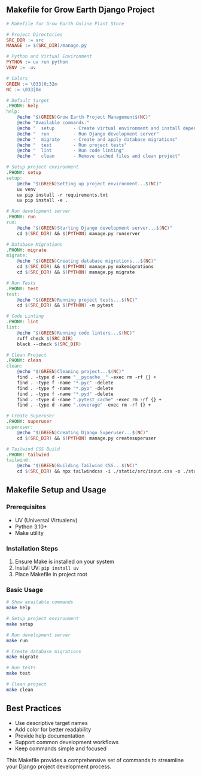 ## Makefile for Grow Earth Django Project

```makefile
# Makefile for Grow Earth Online Plant Store

# Project Directories
SRC_DIR := src
MANAGE := $(SRC_DIR)/manage.py

# Python and Virtual Environment
PYTHON := uv run python
VENV := .uv

# Colors
GREEN := \033[0;32m
NC := \033[0m

# Default target
.PHONY: help
help:
	@echo "$(GREEN)Grow Earth Project Management$(NC)"
	@echo "Available commands:"
	@echo "  setup       - Create virtual environment and install dependencies"
	@echo "  run         - Run Django development server"
	@echo "  migrate     - Create and apply database migrations"
	@echo "  test        - Run project tests"
	@echo "  lint        - Run code linting"
	@echo "  clean       - Remove cached files and clean project"

# Setup project environment
.PHONY: setup
setup:
	@echo "$(GREEN)Setting up project environment...$(NC)"
	uv venv
	uv pip install -r requirements.txt
	uv pip install -e .

# Run development server
.PHONY: run
run:
	@echo "$(GREEN)Starting Django development server...$(NC)"
	cd $(SRC_DIR) && $(PYTHON) manage.py runserver

# Database Migrations
.PHONY: migrate
migrate:
	@echo "$(GREEN)Creating database migrations...$(NC)"
	cd $(SRC_DIR) && $(PYTHON) manage.py makemigrations
	cd $(SRC_DIR) && $(PYTHON) manage.py migrate

# Run Tests
.PHONY: test
test:
	@echo "$(GREEN)Running project tests...$(NC)"
	cd $(SRC_DIR) && $(PYTHON) -m pytest

# Code Linting
.PHONY: lint
lint:
	@echo "$(GREEN)Running code linters...$(NC)"
	ruff check $(SRC_DIR)
	black --check $(SRC_DIR)

# Clean Project
.PHONY: clean
clean:
	@echo "$(GREEN)Cleaning project...$(NC)"
	find . -type d -name "__pycache__" -exec rm -rf {} +
	find . -type f -name "*.pyc" -delete
	find . -type f -name "*.pyo" -delete
	find . -type f -name "*.pyd" -delete
	find . -type d -name ".pytest_cache" -exec rm -rf {} +
	find . -type d -name ".coverage" -exec rm -rf {} +

# Create Superuser
.PHONY: superuser
superuser:
	@echo "$(GREEN)Creating Django Superuser...$(NC)"
	cd $(SRC_DIR) && $(PYTHON) manage.py createsuperuser

# Tailwind CSS Build
.PHONY: tailwind
tailwind:
	@echo "$(GREEN)Building Tailwind CSS...$(NC)"
	cd $(SRC_DIR) && npx tailwindcss -i ./static/src/input.css -o ./static/css/tailwind.css
```

## Makefile Setup and Usage

### Prerequisites

- UV (Universal Virtualenv)
- Python 3.10+
- Make utility

### Installation Steps

1. Ensure Make is installed on your system
2. Install UV: `pip install uv`
3. Place Makefile in project root

### Basic Usage

```bash
# Show available commands
make help

# Setup project environment
make setup

# Run development server
make run

# Create database migrations
make migrate

# Run tests
make test

# Clean project
make clean
```

## Best Practices

- Use descriptive target names
- Add color for better readability
- Provide help documentation
- Support common development workflows
- Keep commands simple and focused

This Makefile provides a comprehensive set of commands to streamline your Django project development process.
